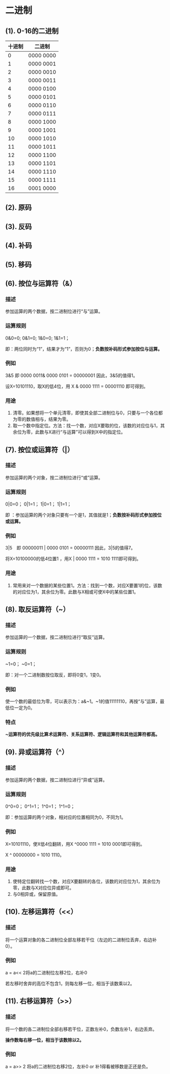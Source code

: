 # 二进制

## (1). 0-16的二进制

| 十进制 | 二进制    |
| ------ | --------- |
| 0      | 0000 0000 |
| 1      | 0000 0001 |
| 2      | 0000 0010 |
| 3      | 0000 0011 |
| 4      | 0000 0100 |
| 5      | 0000 0101 |
| 6      | 0000 0110 |
| 7      | 0000 0111 |
| 8      | 0000 1000 |
| 9      | 0000 1001 |
| 10     | 0000 1010 |
| 11     | 0000 1011 |
| 12     | 0000 1100 |
| 13     | 0000 1101 |
| 14     | 0000 1110 |
| 15     | 0000 1111 |
| 16     | 0001 0000 |

## (2). 原码



## (3). 反码



## (4). 补码



## (5). 移码



## (6). 按位与运算符（&）

### 描述

参加运算的两个数据，按二进制位进行“与”运算。

### 运算规则

0&0=0; 0&1=0;  1&0=0;  1&1=1；

即：两位同时为“1”，结果才为“1”，否则为0；**负数按补码形式参加按位与运算。**

### 例如

3&5 即 0000 0011& 0000 0101 = 00000001 因此，3&5的值得1。

设X=10101110，取X的低4位，用 X & 0000 1111 = 00001110 即可得到。

### 用途

1. 清零。如果想将一个单元清零，即使其全部二进制位与0，只要与一个各位都为零的数值相与，结果为零。
2. 取一个数中指定位。方法：找一个数，对应X要取的位，该数的对应位与1，其余位为零，此数与X进行“与运算”可以得到X中的指定位。

## (7). 按位或运算符（|）

### 描述

参加运算的两个对象，按二进制位进行“或”运算。

### 运算规则

0|0=0； 0|1=1； 1|0=1；  1|1=1；

即 ：参加运算的两个对象只要有一个是1，其值就是1；**负数按补码形式参加按位或运算。**

### 例如

3|5　即 00000011 | 0000 0101 = 00000111 因此，3|5的值得7。

将X=10100000的低4位置1 ，用X | 0000 1111 = 1010 1111即可得到。

### 用途

1. 常用来对一个数据的某些位置1。方法：找到一个数，对应X要置1的位，该数的对应位为1，其余位为零。此数与X相或可使X中的某些位置1。

## (8). 取反运算符（~）

### 描述

参加运算的一个数据，按二进制位进行“取反”运算。

### 运算规则

~1=0； ~0=1；

即：对一个二进制数按位取反，即将0变1，1变0。

### 例如

使一个数的最低位为零，可以表示为：a&~1。~1的值11111110，再按“与”运算，最低位一定为0。

### 特点

**~运算符的优先级比算术运算符、关系运算符、逻辑运算符和其他运算符都高。**

## (9). 异或运算符（^）

### 描述

参加运算的两个数据，按二进制位进行“异或”运算。

### 运算规则

0^0=0； 0^1=1； 1^0=1；  1^1=0；

即：参加运算的两个对象，相对应的位置相同为0，不同为1。

### 例如

X=10101110，使X低4位翻转，用X ^0000 1111 = 1010 0001即可得到。

X ^ 00000000 = 1010 1110。

### 用途

1. 使特定位翻转找一个数，对应X要翻转的各位，该数的对应位为1，其余位为零，此数与X对应位异或即可。
2. 与0相异或，保留原值。

## (10). 左移运算符（<<）

### 描述

将一个运算对象的各二进制位全部左移若干位（左边的二进制位丢弃，右边补0）。

### 例如

a = a<< 2将a的二进制位左移2位，右补0

若左移时舍弃的高位不包含1，则每左移一位，相当于该数乘以2。

## (11). 右移运算符（>>）

### 描述

将一个数的各二进制位全部右移若干位，正数左补0，负数左补1，右边丢弃。

**操作数每右移一位，相当于该数除以2。**

### 例如

a = a>> 2 将a的二进制位右移2位，左补0 or 补1得看被移数是正还是负。



